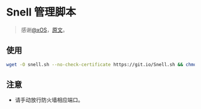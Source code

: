# Snell 管理脚本

> 感谢[@xOS](https://github.com/xOS)，[原文](https://github.com/xOS/Snell)。
## 使用
```bash
wget -O snell.sh --no-check-certificate https://git.io/Snell.sh && chmod +x snell.sh && ./snell.sh
```

## 注意
* 请手动放行防火墙相应端口。
